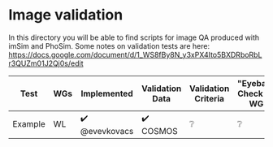 # Image validation

In this directory you will be able to find scripts for image QA produced with imSim
and PhoSim. Some notes on validation tests are here: https://docs.google.com/document/d/1_WS8fBy8N_y3xPX4Ito5BXDRboRbLr3QUZm01J2Qj0s/edit

Test | WGs | Implemented | Validation Data | Validation Criteria | "Eyeball" Check by WG | Issue
---- | ---- | ---- | ---- | ---- | ---- | ---- 
Example | WL | :heavy_check_mark: @evevkovacs | :heavy_check_mark: COSMOS | :grey_question: |  :grey_question: | #14 #81
